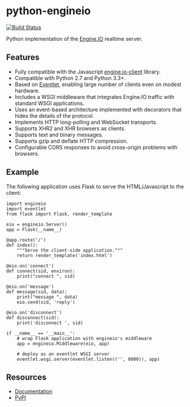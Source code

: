python-engineio
===============

[![Build Status](https://travis-ci.org/miguelgrinberg/python-engineio.png?branch=master)](https://travis-ci.org/miguelgrinberg/python-engineio)

Python implementation of the [Engine.IO](https://github.com/Automattic/engine.io) realtime server.

Features
--------

- Fully compatible with the Javascript
  [engine.io-client](https://github.com/Automattic/engine.io-client) library.
- Compatible with Python 2.7 and Python 3.3+.
- Based on [Eventlet](http://eventlet.net/), enabling large number of
  clients even on modest hardware.
- Includes a WSGI middleware that integrates Engine.IO traffic with standard
  WSGI applications.
- Uses an event-based architecture implemented with decorators that hides the
  details of the protocol.
- Implements HTTP long-polling and WebSocket transports.
- Supports XHR2 and XHR browsers as clients.
- Supports text and binary messages.
- Supports gzip and deflate HTTP compression.
- Configurable CORS responses to avoid cross-origin problems with browsers.

Example
-------

The following application uses Flask to serve the HTML/Javascript to the
client:

    import engineio
    import eventlet
    from flask import Flask, render_template

    eio = engineio.Server()
    app = Flask(__name__)

    @app.route('/')
    def index():
        """Serve the client-side application."""
        return render_template('index.html')

    @eio.on('connect')
    def connect(sid, environ):
        print("connect ", sid)

    @eio.on('message')
    def message(sid, data):
        print("message ", data)
        eio.send(sid, 'reply')

    @eio.on('disconnect')
    def disconnect(sid):
        print('disconnect ', sid)

    if __name__ == '__main__':
        # wrap Flask application with engineio's middleware
        app = engineio.Middleware(eio, app)

        # deploy as an eventlet WSGI server
        eventlet.wsgi.server(eventlet.listen(('', 8000)), app)

Resources
---------

- [Documentation](http://pythonhosted.org/python-engineio)
- [PyPI](https://pypi.python.org/pypi/python-engineio)
